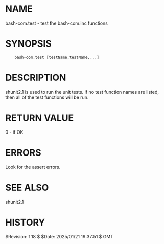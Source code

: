 # NAME

bash-com.test - test the bash-com.inc functions

# SYNOPSIS

        bash-com.test [testName,testName,...]

# DESCRIPTION

shunit2.1 is used to run the unit tests. If no test function names are
listed, then all of the test functions will be run.

# RETURN VALUE

0 - if OK

# ERRORS

Look for the assert errors.

# SEE ALSO

shunit2.1

# HISTORY

$Revision: 1.18 $ $Date: 2025/01/21 19:37:51 $ GMT
